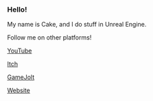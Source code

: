 ### Hello!

My name is Cake, and I do stuff in Unreal Engine.

Follow me on other platforms!

[YouTube](https://www.youtube.com/Cake45)

[Itch](https://cake-eaters.itch.io/)

[GameJolt](https://gamejolt.com/@Cake452)

[Website](https://cakedev45.github.io/)
